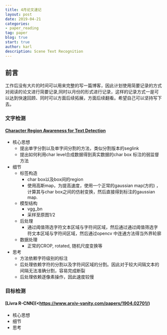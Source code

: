 ```yaml
---
title: 4月论文速记
layout: post
date: 2019-04-21
categories: 
- paper_reading
tag: paper
blog: true
start: true
author: karl
description: Scene Text Recognition
---
```


## 前言  
工作后没有大片的时间可以用来完整的写一篇博客，因此计划使用简要记录的方式对阅读的论文进行简要记录,同时以月份的形式进行记录，这样的记录方式一是可以达到快速回顾、同时可以方面后续拓展，方面后续翻看。希望自己可以坚持写下去。  

### 文字检测  



#### [Character Region Awareness for Text Detection](https://www.arxiv-vanity.com/papers/1904.01941/) 
* 核心思想
    * 提出单字分割以及单字间分割的方法，类似分割版本的seglink
    * 提出如何利用char level合成数据得到真实数据的char box 标注的弱监督方法
* 细节
    * 标签构造
        * char box以及box间的region
        * 使用高斯map，为提高速度，使用一个正常的gaussian map(方的) ，计算其与char box之间的仿射变换，然后直接得到标注的gaussian map. 
    * 模型结构
        * vgg_bn
        * 采样至原图1/2
    * 后处理
        * 通过阈值筛选字符文本区域与字符间区域，然后通过通过阈值筛选字符文本区域与字符间区域，然后通过opencv 中连通方法得当外界轮廓
    * 数据处理
        * 正常的CROP, rotated, 随机尺度变换等
* 思考
    * 方法依赖字符级别的标注
    * 后处理依赖字符的分割以及字符间区域的分割。因此对于较大间隔文本的间隔无法准确分割，容易完成断裂
    * 后处理依赖逐像素操作，因此速度较慢



### 目标检测  



#### [Livra R-CNN](<https://www.arxiv-vanity.com/papers/1904.02701/)

- 核心思想
- 细节
- 思考



